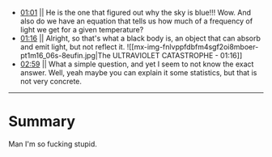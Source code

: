 - [01:01](https://www.youtube.com/watch?v=FXfrncRey-4&t=61#t=01:01.18) || He is the one that figured out why the sky is blue!!! Wow. And also do we have an equation that tells us how much of a frequency of light we get for a given temperature?
- [01:16](https://www.youtube.com/watch?v=FXfrncRey-4&t=76#t=01:16.06) || Alright, so that's what a black body is, an object that can absorb and emit light, but not reflect it.
![[mx-img-fnlvppfdbfm4sgf2oi8mboer-pt1m16_06s-8eufin.jpg|The ULTRAVIOLET CATASTROPHE - 01:16]]
- [02:59](https://www.youtube.com/watch?v=FXfrncRey-4&t=180#t=02:59.74) || What a simple question, and yet I seem to not know the exact answer. Well, yeah maybe you can explain it some statistics, but that is not very concrete.
---
# Summary 
Man I'm so fucking stupid.
